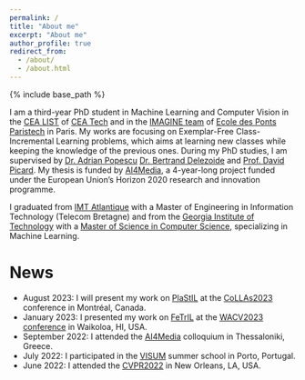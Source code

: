 ```yaml
---
permalink: /
title: "About me"
excerpt: "About me"
author_profile: true
redirect_from: 
  - /about/
  - /about.html
---
```



{% include base_path %}


I am a third-year PhD student in Machine Learning and Computer Vision in the [CEA LIST](https://list.cea.fr) of [CEA Tech](https://www.cea-tech.fr) and in the [IMAGINE team](http://imagine.enpc.fr/) of [Ecole des Ponts Paristech](http://www.enpc.fr/) in Paris. My works are focusing on Exemplar-Free Class-Incremental Learning problems, which aims at learning new classes while keeping the knowledge of the previous ones. During my PhD studies, I am supervised by [Dr. Adrian Popescu](https://scholar.google.com/citations?user=fjsa2GYAAAAJ) [Dr. Bertrand Delezoide](https://scholar.google.fr/citations?user=IZczNpUAAAAJ) and [Prof. David Picard](https://davidpicard.github.io).
My thesis is funded by [AI4Media](https://www.ai4media.eu/), a 4-year-long project funded under the European Union’s Horizon 2020 research and innovation programme.

I graduated from [IMT Atlantique](https://www.imt-atlantique.fr/en) with a Master of Engineering in Information Technology (Telecom Bretagne) and from the [Georgia Institute of Technology](https://www.gatech.edu/) with a [Master of Science in Computer Science](https://catalog.gatech.edu/programs/computer-science-ms/), specializing in Machine Learning.

News
======
- August 2023: I will present my work on [PlaStIL](https://gregoirepetit.github.io/projects/PlaStIL) at the [CoLLAs2023](https://lifelong-ml.cc/) conference in Montréal, Canada.
- January 2023: I presented my work on [FeTrIL](https://gregoirepetit.github.io/projects/FeTrIL) at the [WACV2023 conference](https://wacv2023.thecvf.com/) in Waikoloa, HI, USA.
- September 2022: I attended the [AI4Media](https://www.ai4media.eu) colloquium in Thessaloniki, Greece.
- July 2022: I participated in the [VISUM](https://visum.inesctec.pt/) summer school in Porto, Portugal.
- June 2022: I attended the [CVPR2022](https://cvpr2022.thecvf.com/) in New Orleans, LA, USA.
